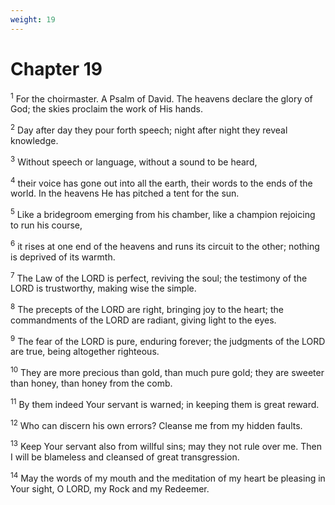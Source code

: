 ```yaml
---
weight: 19
---
```


# Chapter 19

<sup>1</sup> For the choirmaster. A Psalm of David. The heavens declare the glory of God; the skies proclaim the work of His hands. 

<sup>2</sup> Day after day they pour forth speech; night after night they reveal knowledge. 

<sup>3</sup> Without speech or language, without a sound to be heard, 

<sup>4</sup> their voice has gone out into all the earth, their words to the ends of the world. In the heavens He has pitched a tent for the sun. 

<sup>5</sup> Like a bridegroom emerging from his chamber, like a champion rejoicing to run his course, 

<sup>6</sup> it rises at one end of the heavens and runs its circuit to the other; nothing is deprived of its warmth. 

<sup>7</sup> The Law of the LORD is perfect, reviving the soul; the testimony of the LORD is trustworthy, making wise the simple. 

<sup>8</sup> The precepts of the LORD are right, bringing joy to the heart; the commandments of the LORD are radiant, giving light to the eyes. 

<sup>9</sup> The fear of the LORD is pure, enduring forever; the judgments of the LORD are true, being altogether righteous. 

<sup>10</sup> They are more precious than gold, than much pure gold; they are sweeter than honey, than honey from the comb. 

<sup>11</sup> By them indeed Your servant is warned; in keeping them is great reward. 

<sup>12</sup> Who can discern his own errors? Cleanse me from my hidden faults. 

<sup>13</sup> Keep Your servant also from willful sins; may they not rule over me. Then I will be blameless and cleansed of great transgression. 

<sup>14</sup> May the words of my mouth and the meditation of my heart be pleasing in Your sight, O LORD, my Rock and my Redeemer. 


